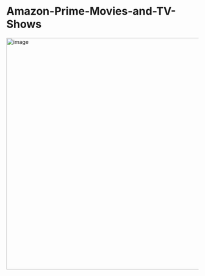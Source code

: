 # Amazon-Prime-Movies-and-TV-Shows



<img width="607" alt="image" src="https://github.com/chiestla/Amazon-Prime-Movies-and-TV-Shows/assets/150799904/d44012d5-417f-4ee2-8f8a-34e4503fc9ac">

